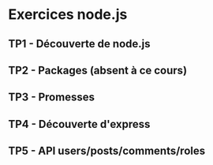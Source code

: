 # Exercices node.js

## TP1 - Découverte de node.js

## TP2 - Packages (absent à ce cours)

## TP3 - Promesses

## TP4 - Découverte d'express

## TP5 - API users/posts/comments/roles
